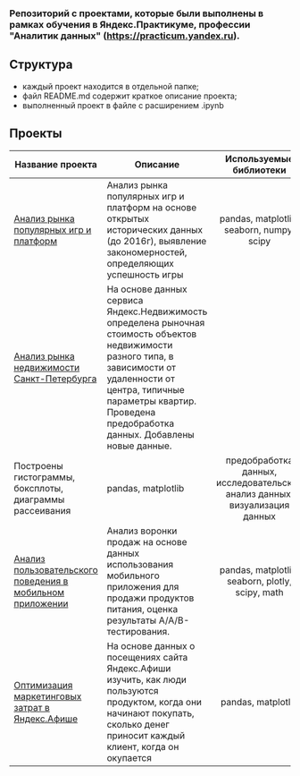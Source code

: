 ### Репозиторий с проектами, которые были выполнены в рамках обучения в Яндекс.Практикуме, профессии "Аналитик данных" (https://practicum.yandex.ru).
## Структура
- каждый проект находится в отдельной папке;
- файл README.md содержит краткое описание проекта;
- выполненный проект в файле с расширением .ipynb

## Проекты
| Название проекта | Описание                             | Используемые библиотеки | Навыки |
|------------------|--------------------------------------|:-----------------------:|--------|
|[Анализ рынка популярных игр и платформ](https://github.com/Faskhutdinova/edu_projects/tree/master/game_project)| Анализ рынка популярных игр и платформ на основе открытых исторических данных (до 2016г), выявление закономерностей, определяющих успешность игры | pandas, matplotlib, seaborn, numpy, scipy| предобработка данных, исследовательский анализ данных, описательная статистика, проверка статистических гипотез|
|[Анализ рынка недвижимости Санкт-Петербурга](https://github.com/Faskhutdinova/edu_projects/tree/master/spb_real_estate) | На основе данных сервиса Яндекс.Недвижимость определена рыночная стоимость объектов недвижимости разного типа, в зависимости от удаленности от центра, типичные параметры квартир. Проведена предобработка данных. Добавлены новые данные.
Построены гистограммы, боксплоты, диаграммы рассеивания| pandas, matplotlib|предобработка данных, исследовательский анализ данных, визуализация данных|
|[Анализ пользовательского поведения в мобильном приложении](https://github.com/Faskhutdinova/edu_projects/tree/main/mobile%20store)|Анализ воронки продаж на основе данных использования мобильного приложения для продажи продуктов питания, оценка результаты A/A/B-тестирования.| pandas, matplotlib, seaborn, plotly, scipy, math| A/B-тестирование, событийная аналитика, продуктовые метрики, проверка статистических гипотез, визуализация данных|
|[Оптимизация маркетинговых затрат в Яндекс.Афише]()| На основе данных о посещениях сайта Яндекс.Афиши изучить, как люди пользуются продуктом, когда они начинают покупать, сколько денег приносит каждый клиент, когда он окупается| pandas, matplotlib| когортный анализ, юнит-экономика, продуктовые метрики|
